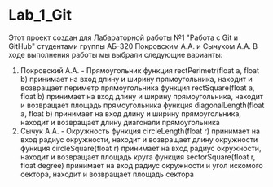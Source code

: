 # Lab_1_Git
Этот проект создан для Лабараторной работы №1 "Работа с Git и GitHub" студентами группы АБ-320 Покровским А.А. и Сычуком А.А.
В ходе выполнения работы мы выбрали следующие варианты:
1. Покровский А.А. - Прямоугольник
   функция rectPerimetr(float a, float b) принимает на вход длину и ширину прямоугольника, находит и возвращает периметр прямоугольника
   функция rectSquare(float a, float b) принимает на вход длину и ширину прямоугольника, находит и возвращает площадь прямоугольника
   функция diagonalLength(float a, float b) принимает на вход длину и ширину прямоугольника, находит и возвращает длину диагонали прямоугольника
2. Сычук А.А. - Окружность
   функция circleLength(float r) принимает на вход радиус окружности, находит и возвращает длину окружности
   функция circleSquare(float r) принимает на вход радиус окружности, находит и возвращает площадь круга
   функция sectorSquare(float r, float degree) принимает на вход радиус окружности и угол искомого сектора, находит и возвращает площадь сектора
